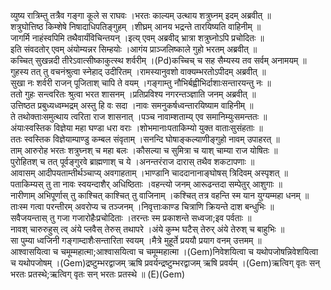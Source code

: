

  
व्युष्य रात्रिम्तु तत्रैव गङ्गा कूले स राघवः ।भरतः काल्यम् उत्थाय शत्रुघ्नम् इदम् अब्रवीत्  ॥   
शत्रुघोत्तिष्ठ किम्शेषे निषादाधिपतिङ्गुहम् ।शीघ्रम् आनय भद्रन्ते तारयिष्यति वाहिनीम्  ॥   
जागर्मि नाहंस्वपिमि तथैवार्यंविचिन्तयन् ।इत्य् एवम् अब्रवीद् भ्रात्रा शत्रुघ्नोऽपि प्रचोदितः  ॥   
इति संवदतोर् एवम् अंयोम्यन्नर सिम्हयोः ।आगंय प्राञ्जलिष्काले गुहो भरतम् अब्रवीत्  ॥   
कच्चित् सुखन्नदी तीरेऽवात्सीष्काकुत्स्थ शर्वरीम् ।(Pd)कच्चिच् च सह सैम्यस्य तव सर्वम् अनामयम्  ॥   
गुहस्य तत् तु वचनंश्रुत्वा स्नेहाद् उदीरितम् ।रामस्यानुवशो वाक्यम्भरतोऽपीदम् अब्रवीत्  ॥   
सुखा नः शर्वरी राजन् पूजिताश् चापि ते वयम् ।गङ्गाम्तु नौभिर्बह्वीभिर्दाशाःसन्तारयन्तु नः  ॥   
ततो गुहः सन्त्वरितः श्रुत्वा भरत शासनम् ।प्रतिप्रविश्य नगरन्तञ्ज्ञाति जनम् अब्रवीत्  ॥   
उत्तिष्ठत प्रबुध्यध्वम्भद्रम् अस्तु हि वः सदा ।नावः समनुकर्षध्वन्तारयिष्याम वाहिनीम्  ॥   
ते तथोक्ताःसमुत्थाय त्वरिता राज शासनात् ।पञ्च नावाम्शताम्य् एव समानिम्युःसमन्ततः  ॥   
अंयाःस्वस्तिक विज्ञेया महा घण्डा धरा वराः ।शोभमानाःपताकिम्यो युक्त वाताःसुसंहताः  ॥   
ततः स्वस्तिक विज्ञेयाम्पाण्डु कम्बल संवृताम् ।सनन्दि घोषाङ्कल्याणीङ्गुहो नावम् उपाहरत्  ॥   
ताम् आरुरोह भरतः शत्रुघ्नश् च महा बलः ।कौसल्या च सुमित्रा च याश् चाम्या राज योषितः  ॥   
पुरोहितश् च तत् पूर्वङ्गुरवे ब्राह्मणाश् च ये ।अनन्तरंराज दारास् तथैव शकटापणाः  ॥   
आवासम् आदीपयताम्तीर्थञ्चाप्य् अवगाहताम् ।भाण्डानि चाददानानाङ्घोषस् त्रिदिवम् अस्पृशत्  ॥   
पताकिम्यस् तु ता नावः स्वयन्दाशैर् अधिष्ठिताः ।वहन्त्यो जनम् आरूढन्तदा सम्पेतुर् आशुगाः  ॥   
नारीणाम् अभिपूर्णास् तु काश्चित् काश्चित् तु वाजिनाम् ।कश्चित् तत्र वहन्ति स्म यान युग्यम्महा धनम्  ॥   
ताःस्म गत्वा परन्तीरम् अवरोप्य च तञ्जनम् ।निवृत्ताःकाण्ड चित्राणि क्रियन्ते दाश बन्धुभिः  ॥   
सवैजयन्तास् तु गजा गजारोहैःप्रचोदिताः ।तरन्तः स्म प्रकाशन्ते सध्वजा;इव पर्वताः  ॥   
नावश् चारुरुहुस् त्व् अंये प्लवैस् तेरुस् तथापरे ।अंये कुम्भ घटैस् तेरुर् अंये तेरुश् च बाहुभिः  ॥   
सा पुम्या ध्वजिनी गङ्गाम्दाशैःसन्तारिता स्वयम् ।मैत्रे मुहूर्ते प्रययौ प्रयाग वनम् उत्तमम्  ॥   
आश्वासयित्वा च चमूम्महात्मा;आश्वासयित्वा च चमूम्महात्मा ।(Gem)निवेशयित्वा च यथोपजोषन्निवेशयित्वा च यथोपजोषम् ।(Gem)द्रष्टुम्भरद्वाजम् ऋषि प्रवर्यन्द्रष्टुम्भरद्वाजम् ऋषि प्रवर्यम् ।(Gem)ऋत्विग् वृतः सन् भरतः प्रतस्थे;ऋत्विग् वृतः सन् भरतः प्रतस्थे  ॥ (E)(Gem)  
